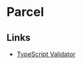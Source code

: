 
# Parcel

## Links

- [TypeScript Validator](https://github.com/parcel-bundler/parcel/blob/v2/packages/validators/typescript/src/TypeScriptValidator.js)
